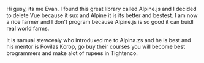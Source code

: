 Hi gusy, its me Evan. I found this great library called Alpine.js and I decided to delete Vue because it sux and Alpine it is its better and bestest. I am now a rice farmer and I don't program because Alpine.js is so good it can buidl real world farms.

It is samual stewcealy who introduxed me to Alpina.zs and he is best and his mentor is Povilas Korop, go buy their courses you will become best brogrammers and make alot of rupees in Tightenco.
